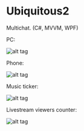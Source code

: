 Ubiquitous2
===========

Multichat. (C#, MVVM, WPF)

PC:

![alt tag](http://i.imgur.com/cMC1ixE.png)


Phone:

![alt tag](http://i.imgur.com/UX0UxL7.jpg?1)


Music ticker:

![alt tag](http://i.imgur.com/7w2qiSA.png)


Livestream viewers counter:

![alt tag](http://i.imgur.com/8S319Wh.png)

